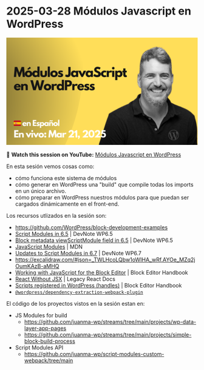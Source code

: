 # 2025-03-28 Módulos Javascript en WordPress

[![](./thumbnail.png)](https://www.youtube.com/watch?v=JWQzGGA_Faw)

🎥 **Watch this session on YouTube:** [Módulos Javascript en WordPress](https://www.youtube.com/watch?v=JWQzGGA_Faw)

En esta sesión vemos cosas como:

- cómo funciona este sistema de módulos
- cómo generar en WordPress una "build" que compile todas los imports en un único archivo.
- cómo preparar en WordPress nuestros módulos para que puedan ser cargados dinámicamente en el front-end.

Los recursos utlizados en la sesión son:

- https://github.com/WordPress/block-development-examples
- [Script Modules in 6.5](https://make.wordpress.org/core/2024/03/04/script-modules-in-6-5/) | DevNote WP6.5
- [Block metadata viewScriptModule field in 6.5](https://make.wordpress.org/core/2024/03/04/block-metadata-viewscriptmodule-field-in-6-5/) | DevNote WP6.5
- [JavaScript Modules](https://developer.mozilla.org/en-US/docs/Web/JavaScript/Guide/Modules) | MDN
- [Updates to Script Modules in 6.7](https://make.wordpress.org/core/2024/10/14/updates-to-script-modules-in-6-7/) | DevNote WP6.7
- https://excalidraw.com/#json=_TWLHcoLQbw1oWIHA_wRf,AYOe_MZq2jOumKAzB-aMHQ
- [Working with JavaScript for the Block Editor](https://developer.wordpress.org/block-editor/getting-started/fundamentals/javascript-in-the-block-editor/) | Block Editor Handbook
- [React Without JSX](https://legacy.reactjs.org/docs/react-without-jsx.html) | Legacy React Docs
- [Scripts registered in WordPress (handles)](https://developer.wordpress.org/block-editor/contributors/code/scripts/) | Block Editor Handbook
- [`@wordpress/dependency-extraction-webpack-plugin`](https://developer.wordpress.org/block-editor/reference-guides/packages/packages-dependency-extraction-webpack-plugin/#behavior-with-script-modules)

El código de los proyectos vistos en la sesión estan en:

- JS Modules for build
  - https://github.com/juanma-wp/streams/tree/main/projects/wp-data-layer-app-pages
  - https://github.com/juanma-wp/streams/tree/main/projects/simple-block-build-process
- Script Modules API
  - https://github.com/juanma-wp/script-modules-custom-webpack/tree/main
